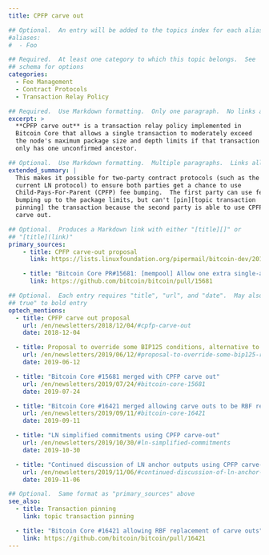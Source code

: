 ```yaml
---
title: CPFP carve out

## Optional.  An entry will be added to the topics index for each alias
#aliases:
#  - Foo

## Required.  At least one category to which this topic belongs.  See
## schema for options
categories:
  - Fee Management
  - Contract Protocols
  - Transaction Relay Policy

## Required.  Use Markdown formatting.  Only one paragraph.  No links allowed.
excerpt: >
  **CPFP carve out** is a transaction relay policy implemented in
  Bitcoin Core that allows a single transaction to moderately exceed
  the node's maximum package size and depth limits if that transaction
  only has one unconfirmed ancestor.

## Optional.  Use Markdown formatting.  Multiple paragraphs.  Links allowed.
extended_summary: |
  This makes it possible for two-party contract protocols (such as the
  current LN protocol) to ensure both parties get a chance to use
  Child-Pays-For-Parent (CPFP) fee bumping.  The first party can use fee
  bumping up to the package limits, but can't [pin][topic transaction
  pinning] the transaction because the second party is able to use CPFP
  carve out.

## Optional.  Produces a Markdown link with either "[title][]" or
## "[title](link)"
primary_sources:
    - title: CPFP carve-out proposal
      link: https://lists.linuxfoundation.org/pipermail/bitcoin-dev/2018-November/016518.html

    - title: "Bitcoin Core PR#15681: [mempool] Allow one extra single-ancestor transaction per package"
      link: https://github.com/bitcoin/bitcoin/pull/15681

## Optional.  Each entry requires "title", "url", and "date".  May also use "feature:
## true" to bold entry
optech_mentions:
  - title: CPFP carve out proposal
    url: /en/newsletters/2018/12/04/#cpfp-carve-out
    date: 2018-12-04

  - title: Proposal to override some BIP125 conditions, alternative to carve out
    url: /en/newsletters/2019/06/12/#proposal-to-override-some-bip125-rbf-conditions
    date: 2019-06-12

  - title: "Bitcoin Core #15681 merged with CPFP carve out"
    url: /en/newsletters/2019/07/24/#bitcoin-core-15681
    date: 2019-07-24

  - title: "Bitcoin Core #16421 merged allowing carve outs to be RBF replaced"
    url: /en/newsletters/2019/09/11/#bitcoin-core-16421
    date: 2019-09-11

  - title: "LN simplified commitments using CPFP carve-out"
    url: /en/newsletters/2019/10/30/#ln-simplified-commitments
    date: 2019-10-30

  - title: "Continued discussion of LN anchor outputs using CPFP carve-out"
    url: /en/newsletters/2019/11/06/#continued-discussion-of-ln-anchor-outputs
    date: 2019-11-06

## Optional.  Same format as "primary_sources" above
see_also:
  - title: Transaction pinning
    link: topic transaction pinning

  - title: "Bitcoin Core #16421 allowing RBF replacement of carve outs"
    link: https://github.com/bitcoin/bitcoin/pull/16421
---
```

